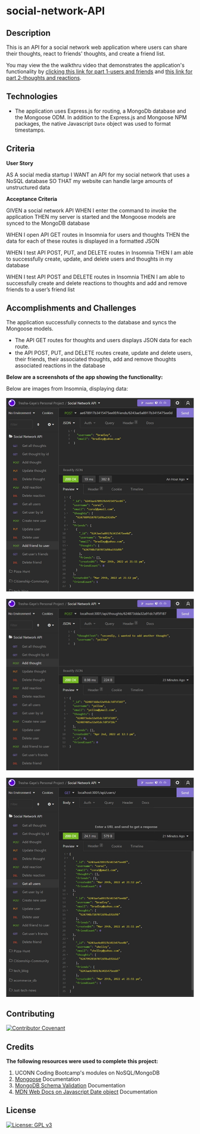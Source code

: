# social-network-API

## Description

This is an API for a social network web application where users can share their thoughts, react to friends' thoughts, and create a friend list. 

You may view the the walkthru video that demonstrates the application's functionality by [clicking this link for part 1-users and friends](https://drive.google.com/file/d/1OWYnzRi8q8v4JxNK0U3tAXJoHFUC7n1o/view) and [this link for part 2-thoughts and reactions](https://drive.google.com/file/d/1hGcrNr8kLZ7JPvg77ShuGibM947WcD_l/view).


## Technologies

- The application uses Express.js for routing, a MongoDb database and the Mongoose ODM. In addition to the Express.js and Mongoose NPM packages, the native Javascript `Date` object was used to format timestamps.

## Criteria

**User Story**

AS A social media startup
I WANT an API for my social network that uses a NoSQL database
SO THAT my website can handle large amounts of unstructured data

**Acceptance Criteria**

GIVEN a social network API
WHEN I enter the command to invoke the application
THEN my server is started and the Mongoose models are synced to the MongoDB database

WHEN I open API GET routes in Insomnia for users and thoughts
THEN the data for each of these routes is displayed in a formatted JSON

WHEN I test API POST, PUT, and DELETE routes in Insomnia
THEN I am able to successfully create, update, and delete users and thoughts in my database

WHEN I test API POST and DELETE routes in Insomnia
THEN I am able to successfully create and delete reactions to thoughts and add and remove friends to a user’s friend list

## Accomplishments and Challenges

The application successfully connects to the database and syncs the Mongoose models. 
- The API GET routes for thoughts and users displays JSON data for each route.
- the API POST, PUT, and DELETE routes create, update and delete users, their  friends, their associated thoughts, add and remove thoughts associated reactions in the database

**Below are a screenshots of the app showing the functionality:**

Below are images from Insomnia, displaying data:  
<br />
![Add-friend](./public/assets/images/add-friend.jpg)  
<br />
![Add-thought](./public/assets/images/add-thought.jpg)  
<br />
![All-users](./public/assets/images/get-users.jpg) 

## Contributing

[![Contributor Covenant](https://img.shields.io/badge/Contributor%20Covenant-2.1-4baaaa.svg)](code_of_conduct.md)

## Credits

**The following resources were used to complete this project:**
1. UCONN Coding Bootcamp's modules on NoSQL/MongoDB
2. [Mongoose](https://mongoosejs.com/docs/index.html) Documentation 
3. [MongoDB Schema Validation](https://www.mongodb.com/docs/manual/core/schema-validation/) Documentation 
4. [MDN Web Docs on Javascript Date object](https://developer.mozilla.org/en-US/docs/Web/JavaScript/Reference/Global_Objects/Date) Documentation 

## License
[![License: GPL v3](https://img.shields.io/badge/License-GPLv3-blue.svg)](https://www.gnu.org/licenses/gpl-3.0)

